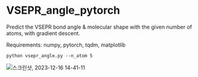 # VSEPR_angle_pytorch
Predict the VSEPR bond angle & molecular shape with the given number of atoms, with gradient descent.

Requirements: numpy, pytorch, tqdm, matplotlib

```
python vsepr_angle.py --n_atom 5
```

![스크린샷, 2023-12-16 14-41-11](https://github.com/jinhojsk515/VSEPR_angle_pytorch/assets/59189526/44f78dcf-59f8-4b24-94ec-105201e288d0)
